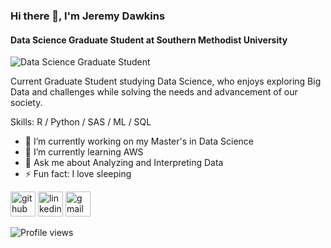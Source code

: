 ### Hi there 👋, I'm Jeremy Dawkins
#### Data Science Graduate Student at Southern Methodist University
![Data Science Graduate Student](https://blog.paper.li/wp-content/uploads/2020/02/LinkedIn-banner-18-1024x256.png)


Current Graduate Student studying Data Science, who enjoys exploring Big Data and challenges while solving the needs and advancement of our society.

Skills: R / Python / SAS / ML / SQL

- 🔭 I’m currently working on my Master's in Data Science 
- 🌱 I’m currently learning AWS
- 💬 Ask me about Analyzing and Interpreting Data 
- ⚡ Fun fact: I love sleeping 


[<img src='https://cdn.jsdelivr.net/npm/simple-icons@3.0.1/icons/github.svg' alt='github' height='40'>](https://github.com/jdawk123)  [<img src='https://cdn.jsdelivr.net/npm/simple-icons@3.0.1/icons/linkedin.svg' alt='linkedin' height='40'>](https://www.linkedin.com/in/jeremydawkins//)  [<img src='https://cdn.jsdelivr.net/npm/simple-icons@3.0.1/icons/gmail.svg' alt='gmail' height='40'>](JeremyDawkins80@gmail.com)  

![Profile views](https://gpvc.arturio.dev/jdawk123)  
